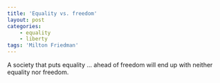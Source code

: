 ```yaml
---
title: 'Equality vs. freedom'
layout: post
categories:
    - equality
    - liberty
tags: 'Milton Friedman'
---
```


A society that puts equality … ahead of freedom will end up with neither equality nor freedom.